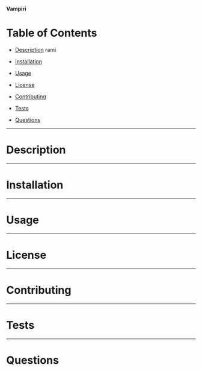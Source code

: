 
    
**Vampiri**

# Table of Contents

- [Description](#description)
rami

- [Installation](#installation)

- [Usage](#usage)

- [License](#license)

- [Contributing](#contributing)

- [Tests](#tests)

- [Questions](#questions)

---

# Description

---

# Installation

---

# Usage

---

# License

---

# Contributing

---

# Tests

---

# Questions

  